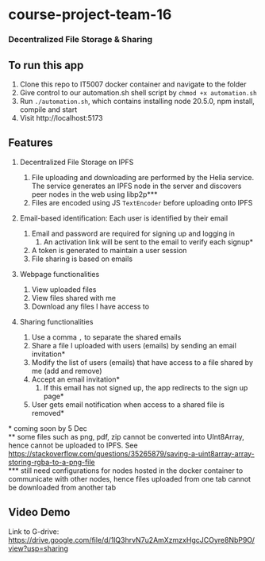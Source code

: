 # course-project-team-16

### Decentralized File Storage & Sharing

## To run this app

1. Clone this repo to IT5007 docker container and navigate to the folder
2. Give control to our automation.sh shell script by `chmod +x automation.sh`
4. Run `./automation.sh`, which contains installing node 20.5.0, npm install, compile and start
7. Visit http://localhost:5173

## Features

1. Decentralized File Storage on IPFS
   1. File uploading and downloading are performed by the Helia service. The service generates an IPFS node in the server and discovers peer nodes in the web using libp2p***
   2. Files are encoded using JS `TextEncoder` before uploading onto IPFS

2. Email-based identification: Each user is identified by their email
   1. Email and password are required for signing up and logging in
      1. An activation link will be sent to the email to verify each signup*
   2. A token is generated to maintain a user session
   3. File sharing is based on emails

3. Webpage functionalities
   1. View uploaded files
   2. View files shared with me
   3. Download any files I have access to

4. Sharing functionalities
   1. Use a comma `,` to separate the shared emails
   2. Share a file I uploaded with users (emails) by sending an email invitation*
   3. Modify the list of users (emails) that have access to a file shared by me (add and remove)
   4. Accept an email invitation*
       1. If this email has not signed up, the app redirects to the sign up page*
   5. User gets email notification when access to a shared file is removed*
  
\* coming soon by 5 Dec<br>
** some files such as png, pdf, zip cannot be converted into UInt8Array, hence cannot be uploaded to IPFS. See https://stackoverflow.com/questions/35265879/saving-a-uint8array-array-storing-rgba-to-a-png-file <br>
*** still need configurations for nodes hosted in the docker container to communicate with other nodes, hence files uploaded from one tab cannot be downloaded from another tab<br>

## Video Demo

Link to G-drive: https://drive.google.com/file/d/1lQ3hrvN7u2AmXzmzxHgcJCOyre8NbP9O/view?usp=sharing
